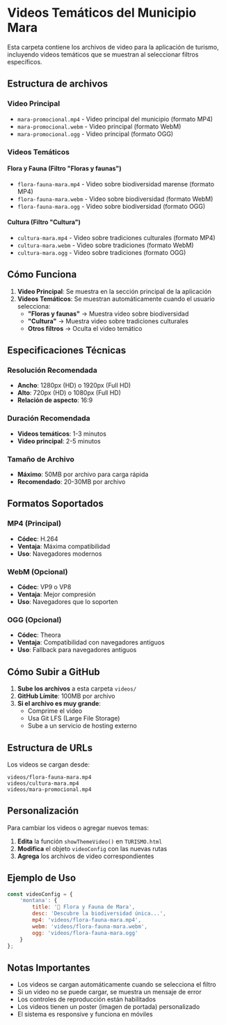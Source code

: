 # Videos Temáticos del Municipio Mara

Esta carpeta contiene los archivos de video para la aplicación de turismo, incluyendo videos temáticos que se muestran al seleccionar filtros específicos.

## Estructura de archivos

### Video Principal
- `mara-promocional.mp4` - Video principal del municipio (formato MP4)
- `mara-promocional.webm` - Video principal (formato WebM)
- `mara-promocional.ogg` - Video principal (formato OGG)

### Videos Temáticos

#### Flora y Fauna (Filtro "Floras y faunas")
- `flora-fauna-mara.mp4` - Video sobre biodiversidad marense (formato MP4)
- `flora-fauna-mara.webm` - Video sobre biodiversidad (formato WebM)
- `flora-fauna-mara.ogg` - Video sobre biodiversidad (formato OGG)

#### Cultura (Filtro "Cultura")
- `cultura-mara.mp4` - Video sobre tradiciones culturales (formato MP4)
- `cultura-mara.webm` - Video sobre tradiciones (formato WebM)
- `cultura-mara.ogg` - Video sobre tradiciones (formato OGG)

## Cómo Funciona

1. **Video Principal**: Se muestra en la sección principal de la aplicación
2. **Videos Temáticos**: Se muestran automáticamente cuando el usuario selecciona:
   - **"Floras y faunas"** → Muestra video sobre biodiversidad
   - **"Cultura"** → Muestra video sobre tradiciones culturales
   - **Otros filtros** → Oculta el video temático

## Especificaciones Técnicas

### Resolución Recomendada
- **Ancho**: 1280px (HD) o 1920px (Full HD)
- **Alto**: 720px (HD) o 1080px (Full HD)
- **Relación de aspecto**: 16:9

### Duración Recomendada
- **Videos temáticos**: 1-3 minutos
- **Video principal**: 2-5 minutos

### Tamaño de Archivo
- **Máximo**: 50MB por archivo para carga rápida
- **Recomendado**: 20-30MB por archivo

## Formatos Soportados

### MP4 (Principal)
- **Códec**: H.264
- **Ventaja**: Máxima compatibilidad
- **Uso**: Navegadores modernos

### WebM (Opcional)
- **Códec**: VP9 o VP8
- **Ventaja**: Mejor compresión
- **Uso**: Navegadores que lo soporten

### OGG (Opcional)
- **Códec**: Theora
- **Ventaja**: Compatibilidad con navegadores antiguos
- **Uso**: Fallback para navegadores antiguos

## Cómo Subir a GitHub

1. **Sube los archivos** a esta carpeta `videos/`
2. **GitHub Límite**: 100MB por archivo
3. **Si el archivo es muy grande**:
   - Comprime el video
   - Usa Git LFS (Large File Storage)
   - Sube a un servicio de hosting externo

## Estructura de URLs

Los videos se cargan desde:
```
videos/flora-fauna-mara.mp4
videos/cultura-mara.mp4
videos/mara-promocional.mp4
```

## Personalización

Para cambiar los videos o agregar nuevos temas:

1. **Edita** la función `showThemeVideo()` en `TURISMO.html`
2. **Modifica** el objeto `videoConfig` con las nuevas rutas
3. **Agrega** los archivos de video correspondientes

## Ejemplo de Uso

```javascript
const videoConfig = {
    'montana': {
        title: '🌿 Flora y Fauna de Mara',
        desc: 'Descubre la biodiversidad única...',
        mp4: 'videos/flora-fauna-mara.mp4',
        webm: 'videos/flora-fauna-mara.webm',
        ogg: 'videos/flora-fauna-mara.ogg'
    }
};
```

## Notas Importantes

- Los videos se cargan automáticamente cuando se selecciona el filtro
- Si un video no se puede cargar, se muestra un mensaje de error
- Los controles de reproducción están habilitados
- Los videos tienen un poster (imagen de portada) personalizado
- El sistema es responsive y funciona en móviles
